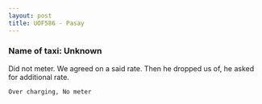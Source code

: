 ```yaml
---
layout: post
title: UOF586 - Pasay
---
```


### Name of taxi: Unknown

Did not meter. We agreed on a said rate. Then he dropped us of, he asked for additional rate. 

```Over charging, No meter```
